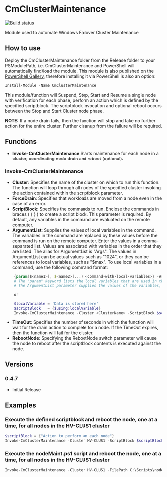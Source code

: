 # CmClusterMaintenance

[![Build status](https://ci.appveyor.com/api/projects/status/td2dmi2hydmo5k20/branch/master?svg=true)](https://ci.appveyor.com/project/bcwilhite/cmclustermaintenance/branch/master)

Module used to automate Windows Failover Cluster Maintenance

## How to use

Deploy the CmClusterMaintenance folder from the Release folder to your PSModulePath, i.e. CmClusterMaintenance and PowerShell will automatically find/load the module.
This module is also published on the [PowerShell Gallery](https://www.powershellgallery.com/packages/cmclustermaintenance), therefore installing it via PowerShell is also an option:

```PowerShell
Install-Module -Name CmClusterMaintenance
```

This module/function will Suspend, Stop, Start and Resume a single node with verification for each phase, perform an action which is defined by the specified scriptblock.  The scriptblock invocation and optional reboot occurs between the Stop and Start Cluster node phase.

**NOTE:** If a node drain fails, then the function will stop and take no further action for the entire cluster.  Further cleanup from the failure will be required.

## Functions

* **Invoke-CmClusterMaintenance** Starts maintenance for each node in a cluster, coordinating node drain and reboot (optional).

### Invoke-CmClusterMaintenance

* **Cluster**: Specifies the name of the cluster on which to run this function.  The function will loop through all nodes of the specified cluster invoking the action contained within the scriptblock parameter.
* **ForceDrain**: Specifies that workloads are moved from a node even in the case of an error.
* **ScriptBlock**: Specifies the commands to run. Enclose the commands in braces ( { } ) to create a script block. This parameter is required.  By default, any variables in the command are evaluated on the remote computer.
* **ArgumentList**:
    Supplies the values of local variables in the command. The variables in the command are replaced by these values before the command is run on the remote computer. Enter the values in a comma-separated list. Values are associated with variables in the order that they are listed. The alias for ArgumentList is "Args".  The values in ArgumentList can be actual values, such as "1024", or they can be references to local variables, such as "$max".  To use local variables in a command, use the following command format:

```PowerShell
    {param($<name1>[, $<name2>]...) <command-with-local-variables>} -ArgumentList <value> -or- <local-variable>
    # The "param" keyword lists the local variables that are used in the command.
    # The ArgumentList parameter supplies the values of the variables, in the order that they are listed.

    or

    $localVariable = 'Data is stored here'
    $scriptBlock   = {$using:localVariable}
    Invoke-CmClusterMaintenance -Cluster <ClusterName> -ScriptBlock $scriptBlock -ArgumentList $localVariable
```

* **TimeOut**: Specifies the number of seconds in which the function will wait for the drain action to complete for a node.  If the TimeOut expires, then the function will fail for the cluster.
* **RebootNode**: Specifying the RebootNode switch parameter will cause the node to reboot after the scriptblock contents is executed against the node.

## Versions

### 0.4.7

* Initial Release

## Examples

### Execute the defined scriptblock and reboot the node, one at a time, for all nodes in the HV-CLUS1 cluster

```PowerShell
$scriptBlock = {"Action to perform on each node"}
Invoke-CmClusterMaintenance -Cluster HV-CLUS1 -ScriptBlock $scriptBlock -RebootNode
```

### Execute the nodeMaint.ps1 script and reboot the node, one at a time, for all nodes in the HV-CLUS1 cluster

```PowerShell
Invoke-CmClusterMaintenance -Cluster HV-CLUS1 -FilePath C:\Scripts\nodeMaint.ps1 -RebootNode
```

